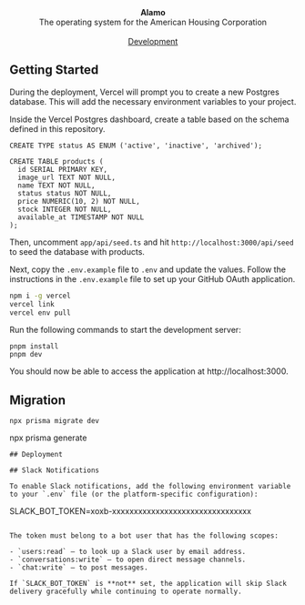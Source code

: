 <div align="center"><strong>Alamo</strong></div>
<div align="center">The operating system for the American Housing Corporation</div>
<br />
<div align="center">
  <a href="https://americanhousing.vercel.app/">Development</a>
</div>

## Getting Started

During the deployment, Vercel will prompt you to create a new Postgres database. This will add the necessary environment variables to your project.

Inside the Vercel Postgres dashboard, create a table based on the schema defined in this repository.

```
CREATE TYPE status AS ENUM ('active', 'inactive', 'archived');

CREATE TABLE products (
  id SERIAL PRIMARY KEY,
  image_url TEXT NOT NULL,
  name TEXT NOT NULL,
  status status NOT NULL,
  price NUMERIC(10, 2) NOT NULL,
  stock INTEGER NOT NULL,
  available_at TIMESTAMP NOT NULL
);
```

Then, uncomment `app/api/seed.ts` and hit `http://localhost:3000/api/seed` to seed the database with products.

Next, copy the `.env.example` file to `.env` and update the values. Follow the instructions in the `.env.example` file to set up your GitHub OAuth application.

```bash
npm i -g vercel
vercel link
vercel env pull
```

Run the following commands to start the development server:

```
pnpm install
pnpm dev
```

You should now be able to access the application at http://localhost:3000.

## Migration

```
npx prisma migrate dev
```
npx prisma generate
```
## Deployment

## Slack Notifications

To enable Slack notifications, add the following environment variable to your `.env` file (or the platform-specific configuration):

```
SLACK_BOT_TOKEN=xoxb-xxxxxxxxxxxxxxxxxxxxxxxxxxxxxxxx
```

The token must belong to a bot user that has the following scopes:

- `users:read` – to look up a Slack user by email address.
- `conversations:write` – to open direct message channels.
- `chat:write` – to post messages.

If `SLACK_BOT_TOKEN` is **not** set, the application will skip Slack delivery gracefully while continuing to operate normally.
